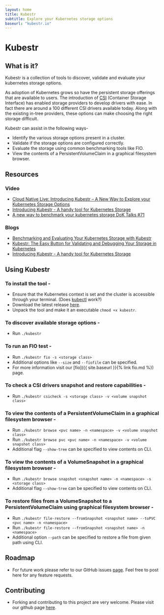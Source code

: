 ```yaml
---
layout: home
title: Kubestr 
subtitle: Explore your Kubernetes storage options
baseurl: "kubestr.io" 
---
```


# Kubestr

## What is it?

Kubestr is a collection of tools to discover, validate and evaluate your kubernetes storage options.

As adoption of Kubernetes grows so have the persistent storage offerings that are available to users. The introduction of [CSI](https://kubernetes.io/blog/2019/01/15/container-storage-interface-ga/) (Container Storage Interface) has enabled storage providers to develop drivers with ease. In fact there are around a 100 different CSI drivers available today. Along with the existing in-tree providers, these options can make choosing the right storage difficult.

Kubestr can assist in the following ways-
* Identify the various storage options present in a cluster.
* Validate if the storage options are configured correctly.
* Evaluate the storage using common benchmarking tools like FIO.
* View the contents of a PersistentVolumeClaim in a graphical filesystem browser.


<script id="asciicast-7iJTbWKwdhPHNWYV00LIgx7gn" src="https://asciinema.org/a/7iJTbWKwdhPHNWYV00LIgx7gn.js" async></script>

## Resources
### Video
* [Cloud Native Live: Introducing Kubestr – A New Way to Explore your Kubernetes Storage Options](https://youtu.be/N79NY_0aO0w)
* [Introducing Kubestr - A handy tool for Kubernetes Storage](https://youtu.be/U3Rt9vcuQdc)
* [A new way to benchmark your kubernetes storage DoK Talks #71](https://www.youtube.com/watch?v=g64eIOk_Ob4)

### Blogs
* [Benchmarking and Evaluating Your Kubernetes Storage with Kubestr](https://blog.kasten.io/benchmarking-kubernetes-storage-with-kubestr)
* [Kubestr: The Easy Button for Validating and Debugging Your Storage in Kubernetes](https://thenewstack.io/kubestr-the-easy-button-for-validating-and-debugging-your-storage-in-kubernetes/)
* [Introducing Kubestr - A handy tool for Kubernetes Storage](https://vzilla.co.uk/vzilla-blog/introducing-kubestr-a-handy-tool-for-kubernetes-storage)


## Using Kubestr
### To install the tool -  
- Ensure that the Kubernetes context is set and the cluster is accessible through your terminal. (Does [kubectl](https://kubernetes.io/docs/tasks/tools/install-kubectl/) work?)
- Download the latest release [here](https://github.com/kastenhq/kubestr/releases/latest). 
- Unpack the tool and make it an executable `chmod +x kubestr`.

### To discover available storage options -
- Run `./kubestr`

### To run an FIO test - 
- Run `./kubestr fio -s <storage class>`
- Additional options like `--size` and `--fiofile` can be specified.
- For more information visit our [fio]({{ site.baseurl }}{% link fio.md  %}) page.

### To check a CSI drivers snapshot and restore capabilities - 
- Run `./kubestr csicheck -s <storage class> -v <volume snapshot class>`

### To view the contents of a PersistentVolumeClaim in a graphical filesystem browser -
- Run `./kubestr browse <pvc name> -n <namespace> -v <volume snapshot class>`
- Run `./kubestr browse pvc <pvc name> -n <namespace> -v <volume snapshot class>`
- Additional flag `--show-tree` can be specified to view contents on CLI.

### To view the contents of a VolumeSnapshot in a graphical filesystem browser -
- Run `./kubestr browse snapshot <snapshot name> -n <namespace> -s <storage class>`
- Additional flag `--show-tree` can be specified to view contents on CLI.

### To restore files from a VolumeSnapshot to a PersistentVolumeClaim using graphical filesystem browser -
- Run `./kubestr file-restore --fromSnapshot <snapshot name> --toPVC <pvc name> -n <namespace>`
- Run `./kubestr file-restore --fromSnapshot <snapshot name> -n <namespace>`
- Additional option `--path` can be specified to restore a file from given path using CLI.

## Roadmap
- For future work please refer to our GitHub issues [page](https://github.com/kastenhq/kubestr/issues).
Feel free to post here for any feature requests.


## Contributing
- Forking and contributing to this project are very welcome. Please visit our github page [here](https://github.com/kastenhq/kubestr).

